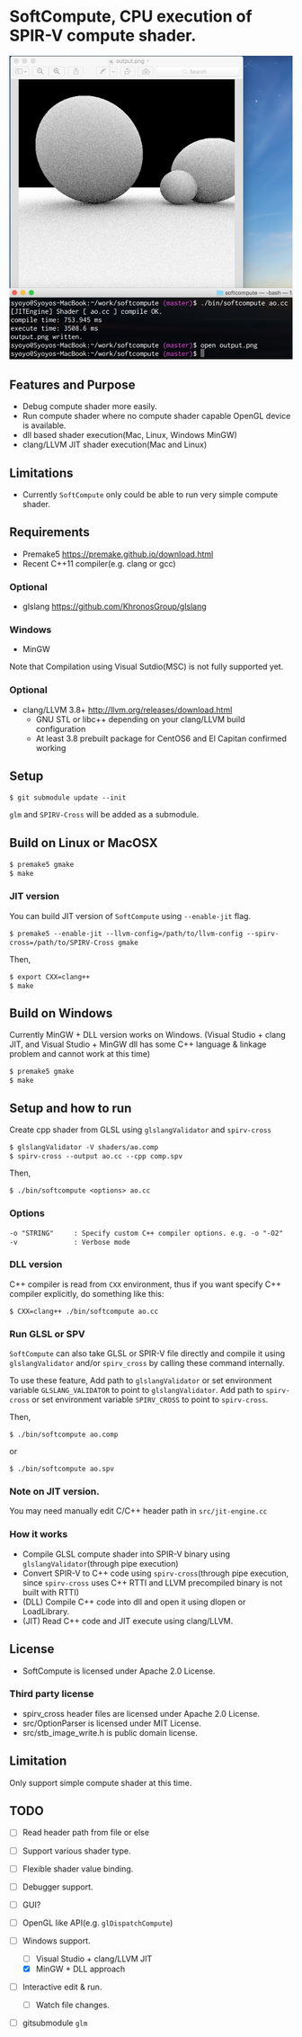 # SoftCompute, CPU execution of SPIR-V compute shader.

![](screenshot/ao.png)

## Features and Purpose

* Debug compute shader more easily.
* Run compute shader where no compute shader capable OpenGL device is available.
* dll based shader execution(Mac, Linux, Windows MinGW)
* clang/LLVM JIT shader execution(Mac and Linux)

## Limitations

* Currently `SoftCompute` only could be able to run very simple compute shader.

## Requirements

* Premake5 https://premake.github.io/download.html
* Recent C++11 compiler(e.g. clang or gcc)

### Optional

* glslang https://github.com/KhronosGroup/glslang

### Windows

* MinGW

Note that Compilation using Visual Sutdio(MSC) is not fully supported yet.


### Optional

* clang/LLVM 3.8+ http://llvm.org/releases/download.html
  * GNU STL or libc++ depending on your clang/LLVM build configuration
  * At least 3.8 prebuilt package for CentOS6 and El Capitan confirmed working

## Setup

    $ git submodule update --init

`glm` and `SPIRV-Cross` will be added as a submodule.

## Build on Linux or MacOSX

    $ premake5 gmake
    $ make

### JIT version

You can build JIT version of `SoftCompute` using `--enable-jit` flag.

    $ premake5 --enable-jit --llvm-config=/path/to/llvm-config --spirv-cross=/path/to/SPIRV-Cross gmake

Then,

    $ export CXX=clang++
    $ make

## Build on Windows

Currently MinGW + DLL version works on Windows.
(Visual Studio + clang JIT, and Visual Studio + MinGW dll has some C++ language & linkage problem and cannot work at this time)

    $ premake5 gmake
    $ make

## Setup and how to run

Create cpp shader from GLSL using `glslangValidator` and `spirv-cross`

    $ glslangValidator -V shaders/ao.comp
    $ spirv-cross --output ao.cc --cpp comp.spv

Then,

    $ ./bin/softcompute <options> ao.cc

### Options

    -o "STRING"     : Specify custom C++ compiler options. e.g. -o "-O2"
    -v              : Verbose mode

### DLL version

C++ compiler is read from `CXX` environment, thus if you want specify C++ compiler explicitly, do something like this:

    $ CXX=clang++ ./bin/softcompute ao.cc

### Run GLSL or SPV

`SoftCompute` can also take GLSL or SPIR-V file directly and compile it using `glslangValidator` and/or `spirv_cross` by calling these command internally.

To use these feature, Add path to `glslangValidator` or set environment variable `GLSLANG_VALIDATOR` to point to `glslangValidator`.
Add path to `spirv-cross` or set environment variable `SPIRV_CROSS` to point to `spirv-cross`.

Then,

    $ ./bin/softcompute ao.comp

or

    $ ./bin/softcompute ao.spv

### Note on JIT version.

You may need manually edit C/C++ header path in `src/jit-engine.cc`

### How it works

* Compile GLSL compute shader into SPIR-V binary using `glslangValidator`(through pipe execution)
* Convert SPIR-V to C++ code using `spirv-cross`(through pipe execution, since `spirv-cross` uses C++ RTTI and LLVM precompiled binary is not built with RTTI)
* (DLL) Compile C++ code into dll and open it using dlopen or LoadLibrary.
* (JIT) Read C++ code and JIT execute using clang/LLVM.

## License

* SoftCompute is licensed under Apache 2.0 License.

### Third party license

* spirv_cross header files are licensed under Apache 2.0 License.
* src/OptionParser is licensed under MIT License.
* src/stb_image_write.h is public domain license.

## Limitation

Only support simple compute shader at this time.

## TODO

* [ ] Read header path from file or else
* [ ] Support various shader type.
* [ ] Flexible shader value binding.
* [ ] Debugger support.
* [ ] GUI?
* [ ] OpenGL like API(e.g. `glDispatchCompute`)
* [ ] Windows support.
  * [ ] Visual Studio + clang/LLVM JIT
  * [x] MinGW + DLL approach
* [ ] Interactive edit & run.
  * [ ] Watch file changes.
* [ ] gitsubmodule `glm`


